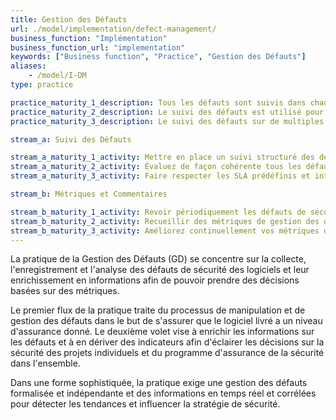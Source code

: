 ```yaml
---
title: Gestion des Défauts
url: ./model/implementation/defect-management/
business_function: "Implémentation"
business_function_url: "implementation"
keywords: ["Business function", "Practice", "Gestion des Défauts"]
aliases:
    - /model/I-DM
type: practice

practice_maturity_1_description: Tous les défauts sont suivis dans chaque projet.
practice_maturity_2_description: Le suivi des défauts est utilisé pour influencer le processus de déploiement.
practice_maturity_3_description: Le suivi des défauts sur de multiples composants est utilisé pour réduire le nombre de nouveaux défauts.

stream_a: Suivi des Défauts

stream_a_maturity_1_activity: Mettre en place un suivi structuré des défauts de sécurité et prendre des décisions éclairées sur la base de ces informations.
stream_a_maturity_2_activity: Évaluez de façon cohérente tous les défauts de sécurité sur l'ensemble de l'organisation et définissez les SLA pour des classes de gravité particulière.
stream_a_maturity_3_activity: Faire respecter les SLA prédéfinis et intégrer le système de gestion des défauts aux autres outils pertinents.

stream_b: Métriques et Commentaires

stream_b_maturity_1_activity: Revoir périodiquement les défauts de sécurité précédemment enregistrés et en dériver des victoires rapides à partir des métriques de base.
stream_b_maturity_2_activity: Recueillir des métriques de gestion des défauts normalisées et les utiliser également pour établir les priorités des initiatives centralisées.
stream_b_maturity_3_activity: Améliorez continuellement vos métriques de gestion des défauts de sécurité et corrélez-les à d'autres sources.
---
```


La pratique de la Gestion des Défauts (GD) se concentre sur la collecte, l'enregistrement et l'analyse des défauts de sécurité des logiciels et leur enrichissement en informations afin de pouvoir prendre des décisions basées sur des métriques.

Le premier flux de la pratique traite du processus de manipulation et de gestion des défauts dans le but de s'assurer que le logiciel livré a un niveau d'assurance donné. Le deuxième volet vise à enrichir les informations sur les défauts et à en dériver des indicateurs afin d'éclairer les décisions sur la sécurité des projets individuels et du programme d'assurance de la sécurité dans l'ensemble.

Dans une forme sophistiquée, la pratique exige une gestion des défauts formalisée et indépendante et des informations en temps réel et corrélées pour détecter les tendances et influencer la stratégie de sécurité.

